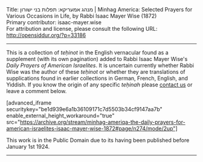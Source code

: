 <html>
<head></head>
<body>
Title: מנהג אמעריקא: תפלות בני ישורון | Minhag America: Selected Prayers for Various Occasions in Life, by Rabbi Isaac Mayer Wise (1872)<br />
Primary contributor: isaac-mayer.wise<br />
For attribution and license, please consult the following URL: <a href="http://opensiddur.org/?p=33186">http://opensiddur.org/?p=33186</a>
<p />
<hr />

This is a collection of <em>teḥinot</em> in the English vernacular found as a supplement (with its own pagination) added to Rabbi Isaac Mayer Wise's <em>Daily Prayers of American Israelites</em>. It is uncertain currently whether Rabbi Wise was the author of these <em>teḥinot</em> or whether they are translations of supplications found in earlier collections in German, French, English, and Yiddish. If you know the origin of any specific <em>teḥinah</em> please <a href="/contact/">contact us</a> or leave a comment below.

[advanced_iframe securitykey="be1d939e6a1b36109171c7d5503b34cf9147aa7b" enable_external_height_workaround="true" src="https://archive.org/stream/minhag-ameriqa-the-daily-prayers-for-american-israelites-isaac-mayer-wise-1872#page/n274/mode/2up"]

This work is in the Public Domain due to its having been published before January 1st 1924.

<hr />

<div class="english" lang="en">

</div>
</body>
</html>